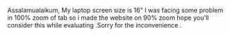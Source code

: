 Assalamualaikum, My laptop screen size is 16" I was facing some problem in 100% zoom of tab so i made the website on 90% zoom hope you'll consider this while evaluating .Sorry for the inconvenience .
